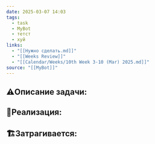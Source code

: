 ```yaml
---
date: 2025-03-07 14:03
tags:
  - task
  - MyBot
  - тетст
  - хуй
links:
  - "[[Нужно сделать.md]]"
  - "[[Weeks Review]]"
  - "[[Calendar/Weeks/10th Week 3-10 (Mar) 2025.md]]"
source: "[[MyBot]]"
---
```

## ⚠️Описание задачи:


## 📝Реализация:


## 🏗Затрагивается:




